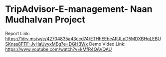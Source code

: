 # TripAdvisor-E-management- Naan Mudhalvan Project
Report Link: https://1drv.ms/w/c/42704835a43ccd74/ETHhEEbeARJLpD5MDXBHqLEBUSKnss8FTF-JyHaUvyxMEg?e=DGHBWx
Demo Video Link: https://www.youtube.com/watch?v=kMfR4QAVQAU
